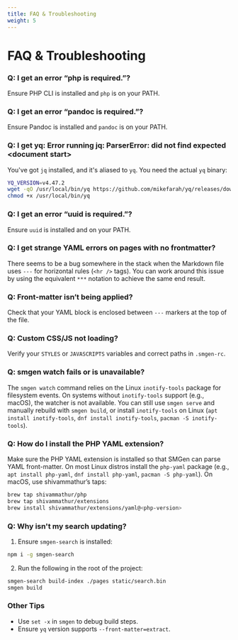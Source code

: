 ```yaml
---
title: FAQ & Troubleshooting
weight: 5
---
```


# FAQ & Troubleshooting

### Q: I get an error “php is required.”?

Ensure PHP CLI is installed and `php` is on your PATH.

### Q: I get an error “pandoc is required.”?

Ensure Pandoc is installed and `pandoc` is on your PATH.

### Q: I get yq: Error running jq: ParserError: did not find expected &lt;document start&gt;

You've got `jq` installed, and it's aliased to `yq`. You need the actual `yq` binary:

```bash
YQ_VERSION=v4.47.2
wget -qO /usr/local/bin/yq https://github.com/mikefarah/yq/releases/download/${YQ_VERSION}/yq_linux_amd64
chmod +x /usr/local/bin/yq
```

### Q: I get an error “uuid is required.”?

Ensure `uuid` is installed and on your PATH.

### Q: I get strange YAML errors on pages with no frontmatter?

There seems to be a bug somewhere in the stack when the Markdown file uses `---` for horizontal rules (`<hr />` tags). You can work around this issue by using the equivalent `***` notation to achieve the same end result.

### Q: Front-matter isn’t being applied?

Check that your YAML block is enclosed between `---` markers at the top of the file.

### Q: Custom CSS/JS not loading?

Verify your `STYLES` or `JAVASCRIPTS` variables and correct paths in `.smgen-rc`.

### Q: smgen watch fails or is unavailable?

The `smgen watch` command relies on the Linux `inotify-tools` package for filesystem events. On systems without `inotify-tools` support (e.g., macOS), the watcher is not available. You can still use `smgen serve` and manually rebuild with `smgen build`, or install `inotify-tools` on Linux (`apt install inotify-tools`, `dnf install inotify-tools`, `pacman -S inotify-tools`).

### Q: How do I install the PHP YAML extension?

Make sure the PHP YAML extension is installed so that SMGen can parse YAML front-matter. On most Linux distros install the `php-yaml` package (e.g., `apt install php-yaml`, `dnf install php-yaml`, `pacman -S php-yaml`). On macOS, use shivammathur’s taps:

```bash
brew tap shivammathur/php
brew tap shivammathur/extensions
brew install shivammathur/extensions/yaml@<php-version>
```

### Q: Why isn't my search updating?

1) Ensure `smgen-search` is installed:

```bash
npm i -g smgen-search
```

2) Run the following in the root of the project:

```bash
smgen-search build-index ./pages static/search.bin
smgen build
```

### Other Tips

- Use `set -x` in `smgen` to debug build steps.
- Ensure `yq` version supports `--front-matter=extract`.
